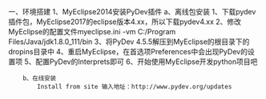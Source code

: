 一、环境搭建
	1、MyEclipse2014安装PyDev插件
		a、离线包安装
			1、下载pydev插件包，MyEclipse2017的eclipse版本4.xx，所以下载pydev4.xx
			2、修改MyEclipse的配置文件myeclipse.ini
				-vm
				C:/Program Files/Java/jdk1.8.0_111/bin
			3、将PyDev 4.5.5解压到MyEclipse的根目录下的dropins目录中
			4、重启MyEclipse，在首选项Preferences中会出现PyDev的设置项
			5、配置PyDev的Interprets即可
			6、开始使用MyEclipse开发python项目吧
			
		b、在线安装
			Install from site 输入地址：http://www.pydev.org/updates
			
